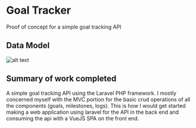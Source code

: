 # Goal Tracker
Proof of concept for a simple goal tracking API

## Data Model
![alt text](https://i.imgur.com/jiIpBBs.jpg "DataModel")

## Summary of work completed
A simple goal tracking API using the Laravel PHP framework. I mostly concerned myself with the MVC portion for the basic crud operations of all the components (goals, milestones, logs). This is how I would get started making a web application using laravel for the API in the back end and consuming the api with a VueJS SPA on the front end. 

